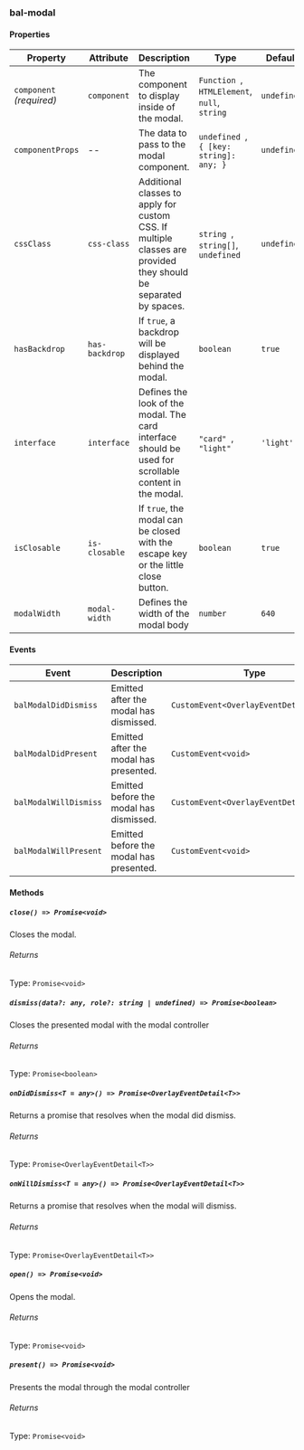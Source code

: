 ### bal-modal
 
#### Properties

| Property                 | Attribute      | Description                                                                                                      | Type                                              | Default     |
| ------------------------ | -------------- | ---------------------------------------------------------------------------------------------------------------- | ------------------------------------------------- | ----------- |
| `component` _(required)_ | `component`    | The component to display inside of the modal.                                                                    | `Function `, ` HTMLElement `, ` null `, ` string` | `undefined` |
| `componentProps`         | --             | The data to pass to the modal component.                                                                         | `undefined `, ` { [key: string]: any; }`          | `undefined` |
| `cssClass`               | `css-class`    | Additional classes to apply for custom CSS. If multiple classes are provided they should be separated by spaces. | `string `, ` string[] `, ` undefined`             | `undefined` |
| `hasBackdrop`            | `has-backdrop` | If `true`, a backdrop will be displayed behind the modal.                                                        | `boolean`                                         | `true`      |
| `interface`              | `interface`    | Defines the look of the modal. The card interface should be used for scrollable content in the modal.            | `"card" `, ` "light"`                             | `'light'`   |
| `isClosable`             | `is-closable`  | If `true`, the modal can be closed with the escape key or the little close button.                               | `boolean`                                         | `true`      |
| `modalWidth`             | `modal-width`  | Defines the width of the modal body                                                                              | `number`                                          | `640`       |


#### Events

| Event                 | Description                             | Type                                   |
| --------------------- | --------------------------------------- | -------------------------------------- |
| `balModalDidDismiss`  | Emitted after the modal has dismissed.  | `CustomEvent<OverlayEventDetail<any>>` |
| `balModalDidPresent`  | Emitted after the modal has presented.  | `CustomEvent<void>`                    |
| `balModalWillDismiss` | Emitted before the modal has dismissed. | `CustomEvent<OverlayEventDetail<any>>` |
| `balModalWillPresent` | Emitted before the modal has presented. | `CustomEvent<void>`                    |


#### Methods

##### `close() => Promise<void>`

Closes the modal.

###### Returns

Type: `Promise<void>`



##### `dismiss(data?: any, role?: string | undefined) => Promise<boolean>`

Closes the presented modal with the modal controller

###### Returns

Type: `Promise<boolean>`



##### `onDidDismiss<T = any>() => Promise<OverlayEventDetail<T>>`

Returns a promise that resolves when the modal did dismiss.

###### Returns

Type: `Promise<OverlayEventDetail<T>>`



##### `onWillDismiss<T = any>() => Promise<OverlayEventDetail<T>>`

Returns a promise that resolves when the modal will dismiss.

###### Returns

Type: `Promise<OverlayEventDetail<T>>`



##### `open() => Promise<void>`

Opens the modal.

###### Returns

Type: `Promise<void>`



##### `present() => Promise<void>`

Presents the modal through the modal controller

###### Returns

Type: `Promise<void>`




 